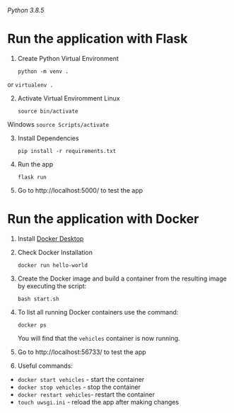 *Python 3.8.5*

# Run the application with Flask

1. Create Python Virtual Environment
    ```
    python -m venv .
    ```
or
    ```
    virtualenv .
    ```

2. Activate Virtual Enviromment
    Linux
    ```
    source bin/activate
    ```

Windows
    ```
    source Scripts/activate
    ```

3. Install Dependencies 
    ```
    pip install -r requirements.txt
    ```

4. Run the app
    ```
    flask run
    ```

5. Go to http://localhost:5000/ to test the app

# Run the application with Docker
1. Install [Docker Desktop](https://www.docker.com/get-started)

2. Check Docker Installation
    ```
    docker run hello-world
    ```

3. Create the Docker image and build a container from the resulting image by executing the script:
    ```
    bash start.sh
    ```

4. To list all running Docker containers use the command:
    ```
    docker ps
    ```
    You will find that the `vehicles` container is now running. 

5. Go to http://localhost:56733/ to test the app

6. Useful commands:
- `docker start vehicles` - start the container
- `docker stop vehicles` - stop the container
- `docker restart vehicles`- restart the container
- `touch uwsgi.ini` - reload the app after making changes
